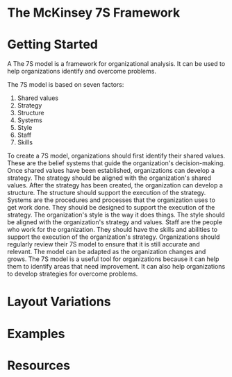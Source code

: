 # The McKinsey 7S Framework

# Getting Started

A The 7S model is a framework for organizational analysis. It can be used to help organizations identify and overcome problems. 

The 7S model is based on seven factors: 
1. Shared values 
2. Strategy 
3. Structure 
4. Systems 
5. Style 
6. Staff 
7. Skills 

To create a 7S model, organizations should first identify their shared values. These are the belief systems that guide the organization's decision-making. Once shared values have been established, organizations can develop a strategy. The strategy should be aligned with the organization's shared values. After the strategy has been created, the organization can develop a structure. The structure should support the execution of the strategy. Systems are the procedures and processes that the organization uses to get work done. They should be designed to support the execution of the strategy. The organization's style is the way it does things. The style should be aligned with the organization's strategy and values. Staff are the people who work for the organization. They should have the skills and abilities to support the execution of the organization's strategy. Organizations should regularly review their 7S model to ensure that it is still accurate and relevant. The model can be adapted as the organization changes and grows. The 7S model is a useful tool for organizations because it can help them to identify areas that need improvement. It can also help organizations to develop strategies for overcome problems.

# Layout Variations
# Examples
# Resources